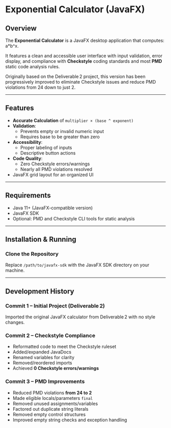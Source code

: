 # Exponential Calculator (JavaFX)

## Overview
The **Exponential Calculator** is a JavaFX desktop application that computes: a*b^x.

It features a clean and accessible user interface with input validation, error display, and compliance with **Checkstyle** coding standards and most **PMD** static code analysis rules.

Originally based on the Deliverable 2 project, this version has been progressively improved to eliminate Checkstyle issues and reduce PMD violations from 24 down to just 2.

---

## Features
- **Accurate Calculation** of `multiplier × (base ^ exponent)`
- **Validation**:
  - Prevents empty or invalid numeric input
  - Requires base to be greater than zero
- **Accessibility**:
  - Proper labeling of inputs
  - Descriptive button actions
- **Code Quality**:
  - Zero Checkstyle errors/warnings
  - Nearly all PMD violations resolved
- JavaFX grid layout for an organized UI

---

## Requirements
- Java 11+ (JavaFX-compatible version)
- JavaFX SDK
- Optional: PMD and Checkstyle CLI tools for static analysis

---

## Installation & Running

### Clone the Repository

Replace `/path/to/javafx-sdk` with the JavaFX SDK directory on your machine.

---

## Development History

### Commit 1 – Initial Project (Deliverable 2)
Imported the original JavaFX calculator from Deliverable 2 with no style changes.

### Commit 2 – Checkstyle Compliance
- Reformatted code to meet the Checkstyle ruleset
- Added/expanded JavaDocs
- Renamed variables for clarity
- Removed/reordered imports
- Achieved **0 Checkstyle errors/warnings**

### Commit 3 – PMD Improvements
- Reduced PMD violations **from 24 to 2**
- Made eligible locals/parameters `final`
- Removed unused assignments/variables
- Factored out duplicate string literals
- Removed empty control structures
- Improved empty string checks and exception handling


